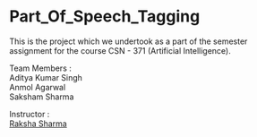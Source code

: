 # Part_Of_Speech_Tagging

This is the project which we undertook as a part of the semester assignment for the course CSN - 371 (Artificial Intelligence). 

Team Members :   
Aditya Kumar Singh   
Anmol Agarwal   
Saksham Sharma  

Instructor :   
[Raksha Sharma](https://www.iitr.ac.in/~CSE/Raksha_Sharma)
   
